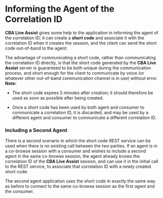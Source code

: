 # Informing the Agent of the Correlation ID

**CBA Live Assist** gives some help to the application in informing the agent of the correlation ID; it can create a **short code** and associate it with the correlation ID when it creates the session, and the client can send the short code out-of-band to the agent:

The advantage of communicating a short code, rather than communicating the correlation ID directly, is that the short code generated by the **CBA Live Assist** server is guaranteed to be both unique during the communication process, and short enough for the client to communicate by voice (or whatever other out-of-band communication channel is in use) without error.
**Note:**
  - The short code expires 5 minutes after creation; it should therefore be used as soon as possible after being created.

  - Once a short code has been used by both agent and consumer to communicate a correlation ID, it is discarded, and may be used by a different agent and consumer to communicate a different correlation ID.

### Including a Second Agent

There is a second scenario in which the short code REST service can be used when there is no existing call between the two parties. If an agent is in a co-browse session with a consumer and wishes to include a second agent in the same co-browse session, the agent already knows the correlation ID of the **CBA Live Assist** session, and can use it in the initial call to the REST service, to associate that correlation ID with a newly created short code:

The second agent application uses the short code in exactly the same way as before to connect to the same co-browse session as the first agent and the consumer.
